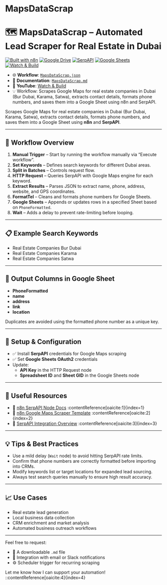 # MapsDataScrap

# 🗺️ MapsDataScrap – Automated Lead Scraper for Real Estate in Dubai

   [![Built with n8n](https://img.shields.io/badge/Built%20with-n8n-208ec6?logo=n8n&logoColor=white)](https://n8n.io)
   [![Google Drive](https://img.shields.io/badge/Storage-Google%20Drive-blue?logo=google-drive)](https://drive.google.com)
   [![SerpAPI](https://img.shields.io/badge/API-SerpAPI-blue?logo=serpapi)](https://serpapi.com)
   [![Google Sheets](https://img.shields.io/badge/Storage-Google%20Sheets-green?logo=google-sheets)](https://www.google.com/sheets)
   [![Watch & Build](https://img.shields.io/badge/Watch%20on-YouTube-red?logo=youtube)](https://youtu.be/TLf23amwQdw)
   

   - 🌐 **Workflow**: [`MapsDataScrap.json`](https://github.com/matinict/MyN8N/blob/main/MapsDataScrap.json)  
   - 📄 **Documentation**: [`MapsDataScrap.md`](https://github.com/matinict/MyN8N/blob/main/MapsDataScrap.md)  
   - 🎥 **YouTube**: [Watch & Build](https://youtu.be/TLf23amwQdw)
   - 💡 Workflow: Scrapes Google Maps for real estate companies in Dubai (Bur Dubai, Karama, Satwa), extracts contact details, formats phone numbers, and saves them into a Google Sheet using n8n and SerpAPI.


Scrapes Google Maps for real estate companies in Dubai (Bur Dubai, Karama, Satwa), extracts contact details, formats phone numbers, and saves them into a Google Sheet using **n8n** and **SerpAPI**.

---

## 🚀 Workflow Overview   

1. **Manual Trigger** – Start by running the workflow manually via “Execute workflow”.
2. **Set Keywords** – Defines search keywords for different Dubai areas.
3. **Split in Batches** – Controls request flow.
4. **HTTP Request** – Queries SerpAPI with Google Maps engine for each keyword.
5. **Extract Results** – Parses JSON to extract name, phone, address, website, and GPS coordinates.
6. **FormatTel** – Cleans and formats phone numbers for Google Sheets.
7. **Google Sheets** – Appends or updates rows in a specified Sheet based on `PhoneFormatted`.
8. **Wait** – Adds a delay to prevent rate-limiting before looping.

---

## 📋 Example Search Keywords

- Real Estate Companies Bur Dubai  
- Real Estate Companies Karama  
- Real Estate Companies Satwa  

---

## 📝 Output Columns in Google Sheet

- **PhoneFormatted**
- **name**
- **address**
- **link**
- **location**

Duplicates are avoided using the formatted phone number as a unique key.

---

## 🔧 Setup & Configuration

- ✅ Install **SerpAPI** credentials for Google Maps scraping  
- ✅ Set **Google Sheets OAuth2** credentials  
- Update:
  - **API Key** in the HTTP Request node
  - **Spreadsheet ID** and **Sheet GID** in the Google Sheets node

---

## 🧰 Useful Resources

- 📘 [n8n SerpAPI Node Docs](https://docs.n8n.io/integrations/builtin/cluster-nodes/sub-nodes/n8n-nodes-langchain.toolserpapi/) :contentReference[oaicite:1]{index=1}  
- 📘 [n8n Google Maps Scraper Template](https://n8n.io/workflows/2063-google-maps-scraper/) :contentReference[oaicite:2]{index=2}  
- 📘 [SerpAPI Integration Overview](https://serpapi.com/blog/boost-your-n8n-workflows-with-serpapis-verified-node/) :contentReference[oaicite:3]{index=3}  

---

## 💡 Tips & Best Practices

- Use a mild delay (`Wait` node) to avoid hitting SerpAPI rate limits.
- Confirm that phone numbers are correctly formatted before importing into CRMs.
- Modify keywords list or target locations for expanded lead sourcing.
- Always test search queries manually to ensure high result accuracy.

---

## 📈 Use Cases

- Real estate lead generation  
- Local business data collection  
- CRM enrichment and market analysis  
- Automated business outreach workflows

---

Feel free to request:
- 🔄 A downloadable `.md` file  
- 🧩 Integration with email or Slack notifications  
- ⚙️ Scheduler trigger for recurring scraping

Let me know how I can support your automation!
::contentReference[oaicite:4]{index=4}

